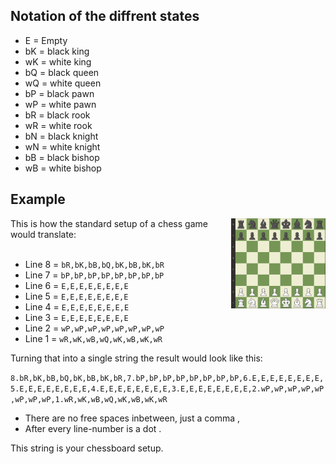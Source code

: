 ## Notation of the diffrent states
- E = Empty
- bK = black king
- wK = white king
- bQ = black queen
- wQ = white queen
- bP = black pawn
- wP = white pawn
- bR = black rook
- wR = white rook
- bN = black knight
- wN = white knight
- bB = black bishop
- wB = white bishop

## Example

<img src="pictures/Chessboard.PNG" width="30%" align="right">
This is how the standard setup of a chess game would translate:<br><br>


- Line 8 = `bR,bK,bB,bQ,bK,bB,bK,bR`
- Line 7 = `bP,bP,bP,bP,bP,bP,bP,bP`
- Line 6 = `E,E,E,E,E,E,E,E`
- Line 5 = `E,E,E,E,E,E,E,E`
- Line 4 = `E,E,E,E,E,E,E,E`
- Line 3 = `E,E,E,E,E,E,E,E`
- Line 2 = `wP,wP,wP,wP,wP,wP,wP,wP`
- Line 1 = `wR,wK,wB,wQ,wK,wB,wK,wR`

Turning that into a single string the result would look like this:

`8.bR,bK,bB,bQ,bK,bB,bK,bR,7.bP,bP,bP,bP,bP,bP,bP,bP,6.E,E,E,E,E,E,E,E,5.E,E,E,E,E,E,E,E,4.E,E,E,E,E,E,E,E,3.E,E,E,E,E,E,E,E,2.wP,wP,wP,wP,wP,wP,wP,wP,1.wR,wK,wB,wQ,wK,wB,wK,wR`
<br>

- There are no free spaces inbetween, just a comma ,
- After every line-number is a dot .

This string is your chessboard setup.
